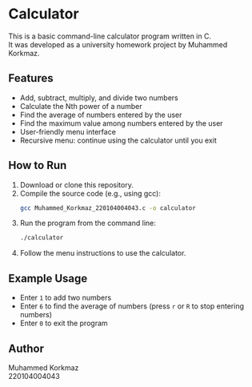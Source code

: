 # Calculator

This is a basic command-line calculator program written in C.  
It was developed as a university homework project by Muhammed Korkmaz.

## Features

- Add, subtract, multiply, and divide two numbers
- Calculate the Nth power of a number
- Find the average of numbers entered by the user
- Find the maximum value among numbers entered by the user
- User-friendly menu interface
- Recursive menu: continue using the calculator until you exit

## How to Run

1. Download or clone this repository.
2. Compile the source code (e.g., using gcc):
    ```bash
    gcc Muhammed_Korkmaz_220104004043.c -o calculator
    ```
3. Run the program from the command line:
    ```bash
    ./calculator
    ```
4. Follow the menu instructions to use the calculator.

## Example Usage

- Enter `1` to add two numbers
- Enter `6` to find the average of numbers (press `r` or `R` to stop entering numbers)
- Enter `0` to exit the program

## Author

Muhammed Korkmaz  
220104004043  
